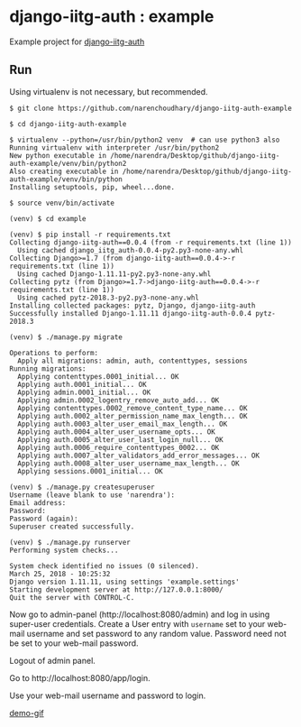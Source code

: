 # django-iitg-auth : example

Example project for [django-iitg-auth](https://github.com/narenchoudhary/django-iitg-auth)

## Run 

Using virtualenv is not necessary, but recommended.

    $ git clone https://github.com/narenchoudhary/django-iitg-auth-example
    
    $ cd django-iitg-auth-example
    
    $ virtualenv --python=/usr/bin/python2 venv  # can use python3 also
    Running virtualenv with interpreter /usr/bin/python2
    New python executable in /home/narendra/Desktop/github/django-iitg-auth-example/venv/bin/python2
    Also creating executable in /home/narendra/Desktop/github/django-iitg-auth-example/venv/bin/python
    Installing setuptools, pip, wheel...done.

    $ source venv/bin/activate
    
    (venv) $ cd example
    
    (venv) $ pip install -r requirements.txt
    Collecting django-iitg-auth==0.0.4 (from -r requirements.txt (line 1))
      Using cached django_iitg_auth-0.0.4-py2.py3-none-any.whl
    Collecting Django>=1.7 (from django-iitg-auth==0.0.4->-r requirements.txt (line 1))
      Using cached Django-1.11.11-py2.py3-none-any.whl
    Collecting pytz (from Django>=1.7->django-iitg-auth==0.0.4->-r requirements.txt (line 1))
      Using cached pytz-2018.3-py2.py3-none-any.whl
    Installing collected packages: pytz, Django, django-iitg-auth
    Successfully installed Django-1.11.11 django-iitg-auth-0.0.4 pytz-2018.3
    
    (venv) $ ./manage.py migrate
    
    Operations to perform:
      Apply all migrations: admin, auth, contenttypes, sessions
    Running migrations:
      Applying contenttypes.0001_initial... OK
      Applying auth.0001_initial... OK
      Applying admin.0001_initial... OK
      Applying admin.0002_logentry_remove_auto_add... OK
      Applying contenttypes.0002_remove_content_type_name... OK
      Applying auth.0002_alter_permission_name_max_length... OK
      Applying auth.0003_alter_user_email_max_length... OK
      Applying auth.0004_alter_user_username_opts... OK
      Applying auth.0005_alter_user_last_login_null... OK
      Applying auth.0006_require_contenttypes_0002... OK
      Applying auth.0007_alter_validators_add_error_messages... OK
      Applying auth.0008_alter_user_username_max_length... OK
      Applying sessions.0001_initial... OK
      
    (venv) $ ./manage.py createsuperuser
    Username (leave blank to use 'narendra'): 
    Email address: 
    Password: 
    Password (again): 
    Superuser created successfully.
    
    (venv) $ ./manage.py runserver
    Performing system checks...

    System check identified no issues (0 silenced).
    March 25, 2018 - 10:25:32
    Django version 1.11.11, using settings 'example.settings'
    Starting development server at http://127.0.0.1:8000/
    Quit the server with CONTROL-C.


Now go to admin-panel (http://localhost:8080/admin) and log in using super-user credentials. Create a User entry with `username` set to your web-mail username and set password to any random value. Password need not be set to your web-mail password.

Logout of admin panel.

Go to http://localhost:8080/app/login.

Use your web-mail username and password to login.

[demo-gif](demo.gif)

